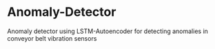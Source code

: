 # Anomaly-Detector
Anomaly detector using LSTM-Autoencoder for detecting anomalies in conveyor belt vibration sensors
